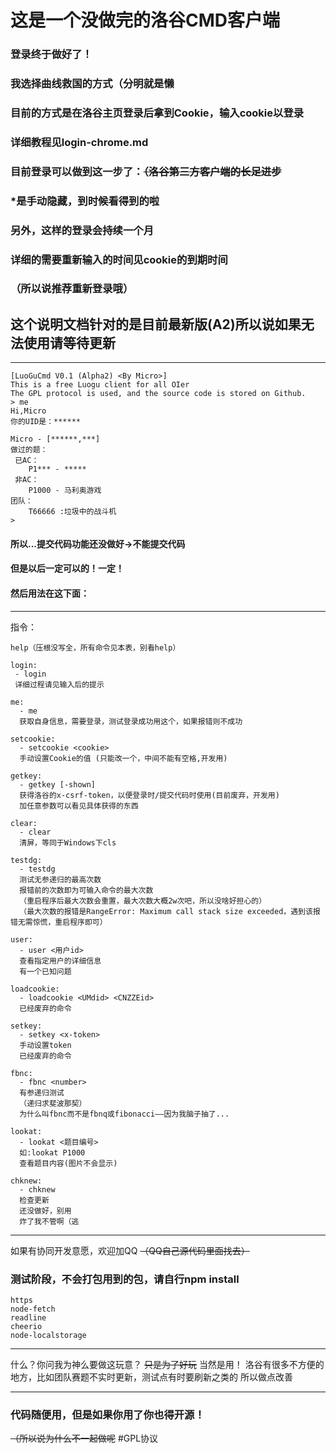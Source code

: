 # 这是一个没做完的洛谷CMD客户端 #


###
### 登录终于做好了！
### 我选择曲线救国的方式（分明就是懒
### 目前的方式是在洛谷主页登录后拿到Cookie，输入cookie以登录
### 详细教程见login-chrome.md
### 目前登录可以做到这一步了：~~（洛谷第三方客户端的长足进步~~
### *是手动隐藏，到时候看得到的啦
### 另外，这样的登录会持续一个月
### 详细的需要重新输入的时间见cookie的到期时间
### （所以说推荐重新登录哦）
## 这个说明文档针对的是目前最新版(A2)所以说如果无法使用请等待更新
-------------------------------------
```
[LuoGuCmd V0.1 (Alpha2) <By Micro>]
This is a free Luogu client for all OIer
The GPL protocol is used, and the source code is stored on Github.
> me
Hi,Micro
你的UID是：******

Micro - [******,***]
做过的题：
 已AC：
    P1*** - *****
 非AC：
    P1000 - 马利奥游戏
团队：
    T66666 :垃圾中的战斗机
> 

```

#### 所以...提交代码功能还没做好->不能提交代码
#### 但是以后一定可以的！一定！
#### 然后用法在这下面：
-------------------------------------------------------
指令：

```
help（压根没写全，所有命令见本表，别看help）
```
```
login:
 - login
 详细过程请见输入后的提示
```
```
me:
  - me
  获取自身信息，需要登录，测试登录成功用这个，如果报错则不成功
```
```
setcookie:
  - setcookie <cookie>
  手动设置Cookie的值 (只能改一个，中间不能有空格,开发用)
```
```
getkey:
  - getkey [-shown]
  获得洛谷的x-csrf-token，以便登录时/提交代码时使用(目前废弃，开发用)
  加任意参数可以看见具体获得的东西
  ```
```
clear:
  - clear
  清屏，等同于Windows下cls
  ```
```
testdg:
  - testdg
  测试无参递归的最高次数
  报错前的次数即为可输入命令的最大次数
  （重启程序后最大次数会重置，最大次数大概2w次吧，所以没啥好担心的）
  （最大次数的报错是RangeError: Maximum call stack size exceeded，遇到该报错无需惊慌，重启程序即可）
```
```
user:
  - user <用户id>
  查看指定用户的详细信息
  有一个已知问题
```
```
loadcookie:
  - loadcookie <UMdid> <CNZZEid>
  已经废弃的命令
```
```
setkey:
  - setkey <x-token>
  手动设置token
  已经废弃的命令
```
```
fbnc:
  - fbnc <number>
  有参递归测试
  （递归求斐波那契）
  为什么叫fbnc而不是fbnq或fibonacci——因为我脑子抽了...
```
```
lookat:
  - lookat <题目编号>
  如:lookat P1000
  查看题目内容(图片不会显示)
  ```
```
chknew:
  - chknew
  检查更新
  还没做好，别用
  炸了我不管啊（逃
```

-------------------------------------------------------


如果有协同开发意愿，欢迎加QQ
~~（QQ自己源代码里面找去）~~
### 测试阶段，不会打包用到的包，请自行npm install
```
https
node-fetch
readline
cheerio
node-localstorage
```
-------------------------------------------------------

什么？你问我为神么要做这玩意？
~~只是为了好玩~~
当然是用！
洛谷有很多不方便的地方，比如团队赛题不实时更新，测试点有时要刷新之类的
所以做点改善

--------------------------------------------------------

### 代码随便用，但是如果你用了你也得开源！
~~（所以说为什么不一起做呢~~
#GPL协议
